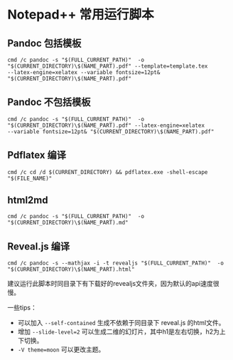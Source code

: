 # Notepad++ 常用运行脚本

## Pandoc 包括模板
```
cmd /c pandoc -s "$(FULL_CURRENT_PATH)"  -o  "$(CURRENT_DIRECTORY)\$(NAME_PART).pdf" --template=template.tex 
--latex-engine=xelatex --variable fontsize=12pt& "$(CURRENT_DIRECTORY)\$(NAME_PART).pdf"
```

## Pandoc 不包括模板
```
cmd /c pandoc -s "$(FULL_CURRENT_PATH)"  -o  "$(CURRENT_DIRECTORY)\$(NAME_PART).pdf" --latex-engine=xelatex 
--variable fontsize=12pt& "$(CURRENT_DIRECTORY)\$(NAME_PART).pdf"
```

## Pdflatex 编译
```
cmd /c cd /d $(CURRENT_DIRECTORY) && pdflatex.exe -shell-escape "$(FILE_NAME)"
```

## html2md
```
cmd /c pandoc -s "$(FULL_CURRENT_PATH)"  -o  "$(CURRENT_DIRECTORY)\$(NAME_PART).md"
```

## Reveal.js 编译
```
cmd /c pandoc -s --mathjax -i -t revealjs "$(FULL_CURRENT_PATH)"  -o  "$(CURRENT_DIRECTORY)\$(NAME_PART).html"
```
建议运行此脚本时同目录下有下载好的revealjs文件夹，因为默认的api速度很慢。

一些tips：

- 可以加入 `--self-contained` 生成不依赖于同目录下 reveal.js 的html文件。
- 增加 `--slide-level=2` 可以生成二维的幻灯片，其中h1是左右切换，h2为上下切换。
- `-V theme=moon` 可以更改主题。
